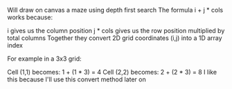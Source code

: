 Will draw on canvas a maze using depth first search
The formula i + j * cols works because:

i gives us the column position
j * cols gives us the row position multiplied by total columns
Together they convert 2D grid coordinates (i,j) into a 1D array index

For example in a 3x3 grid:

Cell (1,1) becomes: 1 + (1 * 3) = 4
Cell (2,2) becomes: 2 + (2 * 3) = 8
I like this because I'll use this convert method later on